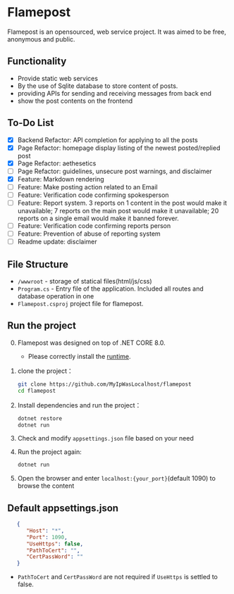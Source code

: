 # Flamepost

Flamepost is an opensourced, web service project. It was aimed to be free, anonymous and public.

## Functionality

- Provide static web services
- By the use of Sqlite database to store content of posts.
- providing APIs for sending and receiving messages from back end
- show the post contents on the frontend

## To-Do List

- [X] Backend Refactor: API completion for applying to all the posts
- [X] Page Refactor: homepage display listing of the newest posted/replied post
- [x] Page Refactor: aethesetics
- [ ] Page Refactor: guidelines, unsecure post warnings, and disclaimer
- [x] Feature: Markdown rendering
- [ ] Feature: Make posting action related to an Email
- [ ] Feature: Verification code confirming spokesperson
- [ ] Feature: Report system. 3 reports on 1 content in the post would make it unavailable; 7 reports on the main post would make it unavailable; 20 reports on a single email would make it banned forever.
- [ ] Feature: Verification code confirming reports person
- [ ] Feature: Prevention of abuse of reporting system
- [ ] Readme update: disclaimer

## File Structure

- `/wwwroot` - storage of statical files(html/js/css)
- `Program.cs` - Entry file of the application. Included all routes and database operation in one
- `Flamepost.csproj` project file for flamepost.

## Run the project

0. Flamepost was designed on top of .NET CORE 8.0. 
   - Please correctly install the [runtime](https://dotnet.microsoft.com/en-us/download/dotnet/8.0).
1. clone the project：

   ```sh
   git clone https://github.com/MyIpWasLocalhost/flamepost
   cd flamepost
   ```
2. Install dependencies and run the project：

   ```sh
   dotnet restore
   dotnet run
   ```
3. Check and modify `appsettings.json` file based on your need
   
4. Run the project again:
   ```sh
   dotnet run
   ```

5. Open the browser and enter `localhost:{your_port}`(default 1090) to browse the content

## Default appsettings.json
```JSON
   {
      "Host": "*",
      "Port": 1090,
      "UseHttps": false,
      "PathToCert": "",
      "CertPassWord": ""
   }
```
- `PathToCert` and `CertPassWord` are not required if `UseHttps` is settled to false.